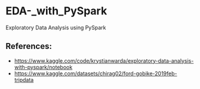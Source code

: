 # EDA-_with_PySpark
Exploratory Data Analysis using PySpark

## References:
- https://www.kaggle.com/code/krystianwarda/exploratory-data-analysis-with-pyspark/notebook
- https://www.kaggle.com/datasets/chirag02/ford-gobike-2019feb-tripdata
